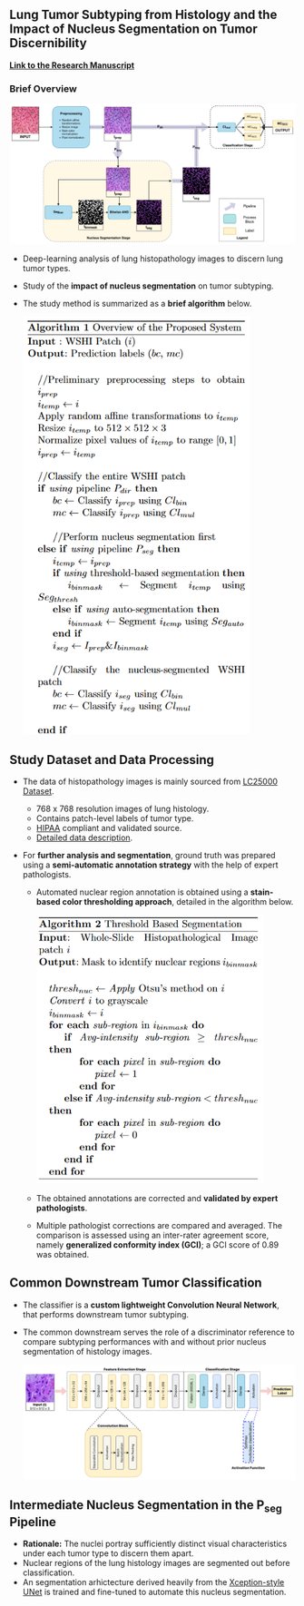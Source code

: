 ## Lung Tumor Subtyping from Histology and the Impact of Nucleus Segmentation on Tumor Discernibility

[**Link to the Research Manuscript**](./Documentation/Draft-1.pdf)

### Brief Overview

<img src="./figures/to-publish/Overall-Flowchart_V3.jpg" width="750">

- Deep-learning analysis of lung histopathology images to discern lung tumor types.    
- Study of the **impact of nucleus segmentation** on tumor subtyping.
- The study method is summarized as a **brief algorithm** below.    
      
  <img src="./figures/Study-Method.png" width="400">

## Study Dataset and Data Processing

- The data of histopathology images is mainly sourced from [LC25000 Dataset](https://www.kaggle.com/datasets/andrewmvd/lung-and-colon-cancer-histopathological-images).
  - 768 x 768 resolution images of lung histology.
  - Contains patch-level labels of tumor type.
  - [HIPAA](https://www.cdc.gov/phlp/publications/topic/hipaa.html) compliant and validated source.
  - [Detailed data description](https://arxiv.org/abs/1912.12142v1).
  
- For **further analysis and segmentation**, ground truth was prepared using a **semi-automatic annotation strategy** with the help of expert pathologists.
  - Automated nuclear region annotation is obtained using a **stain-based color thresholding approach**, detailed in the algorithm below.   
        
    <img src="./figures/Annotation-Algorithm.png" width="400" />     
  - The obtained annotations are corrected and **validated by expert pathologists**.
  - Multiple pathologist corrections are compared and averaged. The comparison is assessed using an inter-rater agreement score, namely **generalized conformity index (GCI)**; a GCI score of 0.89 was obtained.

## Common Downstream Tumor Classification

- The classifier is a **custom lightweight Convolution Neural Network**, that performs downstream tumor subtyping.
- The common downstream serves the role of a discriminator reference to compare subtyping performances with and without prior nucleus segmentation of histology images.
   
  <img src="./figures/to-publish/Classifier-Overall_V2.jpg" width="600">

## Intermediate Nucleus Segmentation in the P<sub>seg</sub> Pipeline

- **Rationale:** The nuclei portray sufficiently distinct visual characteristics under each tumor type to discern them apart.
- Nuclear regions of the lung histology images are segmented out before classification.
- An segmentation arhictecture derived heavily from the [Xception-style UNet](https://keras.io/examples/vision/oxford_pets_image_segmentation/) is trained and fine-tuned to automate this nucleus segmentation.
